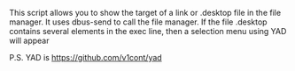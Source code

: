 This script allows you to show the target of a link or .desktop file in the file manager.
It uses dbus-send to call the file manager.
If the file .desktop contains several elements in the exec line, then a selection menu using YAD will appear

P.S. YAD is https://github.com/v1cont/yad
